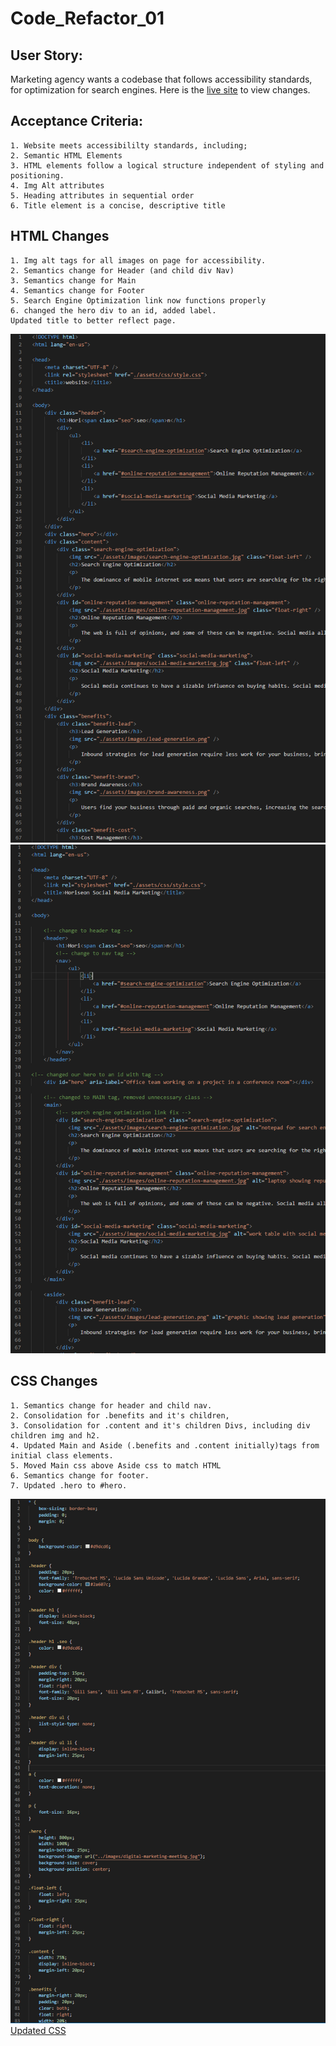 # Code_Refactor_01

## User Story:

Marketing agency wants a codebase that follows accessibility standards, for optimization for search engines. Here is the [live site](https://themancalledzac.github.io/Edens_01_Code_Refactor_01/) to view changes.

## Acceptance Criteria:

```
1. Website meets accessibililty standards, including;
2. Semantic HTML Elements
3. HTML elements follow a logical structure independent of styling and positioning.
4. Img Alt attributes
5. Heading attributes in sequential order
6. Title element is a concise, descriptive title

```

## HTML Changes

```
1. Img alt tags for all images on page for accessibility.
2. Semantics change for Header (and child div Nav)
3. Semantics change for Main
4. Semantics change for Footer
5. Search Engine Optimization link now functions properly
6. changed the hero div to an id, added label.
Updated title to better reflect page.

```

![Original HTML](/assets/images/initial_index.PNG) ![Updated HTML](/assets/images/fixed_index.png)

<!-- [Original HTML] ![Updated HTML](/assets/images/fixed_index.PNG) -->

## CSS Changes

```
1. Semantics change for header and child nav.
2. Consolidation for .benefits and it's children,
3. Consolidation for .content and it's children Divs, including div children img and h2.
4. Updated Main and Aside (.benefits and .content initially)tags from initial class elements.
5. Moved Main css above Aside css to match HTML
6. Semantics change for footer.
7. Updated .hero to #hero.
```

![Original CSS](/assets/images/initial_css.PNG) [Updated CSS](/assets/images/fixed_css.PNG)
